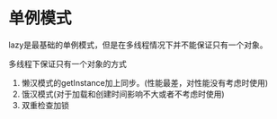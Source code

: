 # 单例模式
lazy是最基础的单例模式，但是在多线程情况下并不能保证只有一个对象。

多线程下保证只有一个对象的方式
1. 懒汉模式的getInstance加上同步。(性能最差，对性能没有考虑时使用)
2. 饿汉模式(对于加载和创建时间影响不大或者不考虑时使用)
3. 双重检查加锁